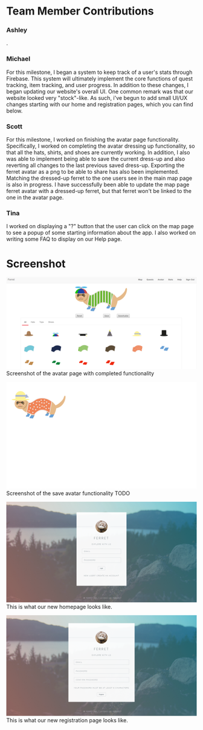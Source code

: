 # Team Member Contributions #

### Ashley ###
.

### Michael ###
For this milestone, I began a system to keep track of a user's stats through Firebase. This system will ultimately implement the core functions of quest tracking, item tracking, and user progress. In addition to these changes, I began updating our website's overall UI. One common remark was that our website looked very "stock"-like. As such, i've begun to add small UI/UX changes starting with our home and registration pages, which you can find below.


### Scott ###
For this milestone, I worked on finishing the avatar page functionality. Specifically, I worked on completing the avatar dressing up functionality, so that all the hats, shirts, and shoes are currently working. In addition, I also was able to implement being able to save the current dress-up and also reverting all changes to the last previous saved dress-up. Exporting the ferret avatar as a png to be able to share has also been implemented. Matching the dressed-up ferret to the one users see in the main map page is also in progress. I have successfully been able to update the map page ferret avatar with a dressed-up ferret, but that ferret won't be linked to the one in the avatar page.


### Tina ###
I worked on displaying a "?" button that the user can click on the map page to see a popup of some starting information about the app. I also worked on writing some FAQ to display on our Help page.

# Screenshot #
![screenshot](/images/milestones/AvatarPage.png)
Screenshot of the avatar page with completed functionality

![screenshot](/images/milestones/SaveAvatar.png)
Screenshot of the save avatar functionality
TODO

![screenshot](/images/milestones/milestone13_index.png)
This is what our new homepage looks like.

![screenshot](/images/milestones/milestone13_registration.png)
This is what our new registration page looks like.